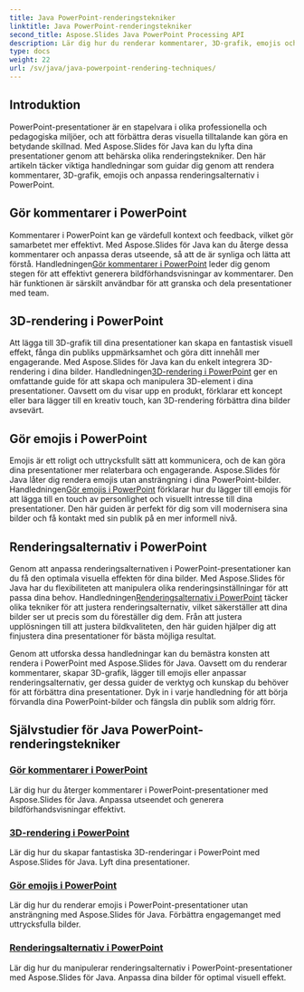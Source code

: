 ```yaml
---
title: Java PowerPoint-renderingstekniker
linktitle: Java PowerPoint-renderingstekniker
second_title: Aspose.Slides Java PowerPoint Processing API
description: Lär dig hur du renderar kommentarer, 3D-grafik, emojis och mer i PowerPoint med Aspose.Slides för Java. Omfattande självstudier för förbättrade presentationer.
type: docs
weight: 22
url: /sv/java/java-powerpoint-rendering-techniques/
---
```


## Introduktion

PowerPoint-presentationer är en stapelvara i olika professionella och pedagogiska miljöer, och att förbättra deras visuella tilltalande kan göra en betydande skillnad. Med Aspose.Slides för Java kan du lyfta dina presentationer genom att behärska olika renderingstekniker. Den här artikeln täcker viktiga handledningar som guidar dig genom att rendera kommentarer, 3D-grafik, emojis och anpassa renderingsalternativ i PowerPoint.

## Gör kommentarer i PowerPoint

 Kommentarer i PowerPoint kan ge värdefull kontext och feedback, vilket gör samarbetet mer effektivt. Med Aspose.Slides för Java kan du återge dessa kommentarer och anpassa deras utseende, så att de är synliga och lätta att förstå. Handledningen[Gör kommentarer i PowerPoint](./render-comments-powerpoint/) leder dig genom stegen för att effektivt generera bildförhandsvisningar av kommentarer. Den här funktionen är särskilt användbar för att granska och dela presentationer med team.

## 3D-rendering i PowerPoint

Att lägga till 3D-grafik till dina presentationer kan skapa en fantastisk visuell effekt, fånga din publiks uppmärksamhet och göra ditt innehåll mer engagerande. Med Aspose.Slides för Java kan du enkelt integrera 3D-rendering i dina bilder. Handledningen[3D-rendering i PowerPoint](./3d-rendering-powerpoint/) ger en omfattande guide för att skapa och manipulera 3D-element i dina presentationer. Oavsett om du visar upp en produkt, förklarar ett koncept eller bara lägger till en kreativ touch, kan 3D-rendering förbättra dina bilder avsevärt.

## Gör emojis i PowerPoint

 Emojis är ett roligt och uttrycksfullt sätt att kommunicera, och de kan göra dina presentationer mer relaterbara och engagerande. Aspose.Slides för Java låter dig rendera emojis utan ansträngning i dina PowerPoint-bilder. Handledningen[Gör emojis i PowerPoint](./render-emojis-powerpoint/) förklarar hur du lägger till emojis för att lägga till en touch av personlighet och visuellt intresse till dina presentationer. Den här guiden är perfekt för dig som vill modernisera sina bilder och få kontakt med sin publik på en mer informell nivå.

## Renderingsalternativ i PowerPoint

 Genom att anpassa renderingsalternativen i PowerPoint-presentationer kan du få den optimala visuella effekten för dina bilder. Med Aspose.Slides för Java har du flexibiliteten att manipulera olika renderingsinställningar för att passa dina behov. Handledningen[Renderingsalternativ i PowerPoint](./render-options-powerpoint/) täcker olika tekniker för att justera renderingsalternativ, vilket säkerställer att dina bilder ser ut precis som du föreställer dig dem. Från att justera upplösningen till att justera bildkvaliteten, den här guiden hjälper dig att finjustera dina presentationer för bästa möjliga resultat.

Genom att utforska dessa handledningar kan du bemästra konsten att rendera i PowerPoint med Aspose.Slides för Java. Oavsett om du renderar kommentarer, skapar 3D-grafik, lägger till emojis eller anpassar renderingsalternativ, ger dessa guider de verktyg och kunskap du behöver för att förbättra dina presentationer. Dyk in i varje handledning för att börja förvandla dina PowerPoint-bilder och fängsla din publik som aldrig förr.
## Självstudier för Java PowerPoint-renderingstekniker
### [Gör kommentarer i PowerPoint](./render-comments-powerpoint/)
Lär dig hur du återger kommentarer i PowerPoint-presentationer med Aspose.Slides för Java. Anpassa utseendet och generera bildförhandsvisningar effektivt.
### [3D-rendering i PowerPoint](./3d-rendering-powerpoint/)
Lär dig hur du skapar fantastiska 3D-renderingar i PowerPoint med Aspose.Slides för Java. Lyft dina presentationer.
### [Gör emojis i PowerPoint](./render-emojis-powerpoint/)
Lär dig hur du renderar emojis i PowerPoint-presentationer utan ansträngning med Aspose.Slides för Java. Förbättra engagemanget med uttrycksfulla bilder.
### [Renderingsalternativ i PowerPoint](./render-options-powerpoint/)
Lär dig hur du manipulerar renderingsalternativ i PowerPoint-presentationer med Aspose.Slides för Java. Anpassa dina bilder för optimal visuell effekt.